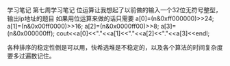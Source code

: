 学习笔记
第七周学习笔记
位运算让我想起了以前做的输入一个32位无符号整型，输出ip地址的题目
如果用位运算来做的话只需要
a[0]=(n&0xff000000)>>24;
a[1]=(n&0x00ff0000)>>16;
a[2]=(n&0x0000ff00)>>8;
a[3]=(n&0x000000ff);
cout<<a[0]<<"."<<a[1]<<"."<<a[2]<<"."<<a[3]<<endl;

各种排序的稳定性倒是可以用，快希选堆是不稳定的，以及各个算法的时间复杂度要多过遍数记住。